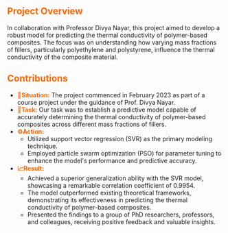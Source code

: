 ## <span style="color:#ff6600">Project Overview</span>
In collaboration with Professor Divya Nayar, this project aimed to develop a robust model for predicting the thermal conductivity of polymer-based composites. The focus was on understanding how varying mass fractions of fillers, particularly polyethylene and polystyrene, influence the thermal conductivity of the composite material.

## <span style="color:#ff6600">Contributions</span>
<ul>
    <li><span style="color:#ff6600"><strong><span class="icon">📅</span>Situation:</strong></span> The project commenced in February 2023 as part of a course project under the guidance of Prof. Divya Nayar.</li>
    <li><span style="color:#ff6600"><strong><span class="icon">🎯</span>Task:</strong></span> Our task was to establish a predictive model capable of accurately determining the thermal conductivity of polymer-based composites across different mass fractions of fillers.</li>
    <li><span style="color:#ff6600"><strong><span class="icon">⚙️</span>Action:</strong></span>
        <ul>
            <li>Utilized support vector regression (SVR) as the primary modeling technique.</li>
            <li>Employed particle swarm optimization (PSO) for parameter tuning to enhance the model's performance and predictive accuracy.</li>
        </ul>
    </li>
    <li><span style="color:#ff6600"><strong><span class="icon">📈</span>Result:</strong></span>
        <ul>
            <li>Achieved a superior generalization ability with the SVR model, showcasing a remarkable correlation coefficient of 0.9954.</li>
            <li>The model outperformed existing theoretical frameworks, demonstrating its effectiveness in predicting the thermal conductivity of polymer-based composites.</li>
            <li>Presented the findings to a group of PhD researchers, professors, and colleagues, receiving positive feedback and valuable insights.</li>
        </ul>
    </li>
</ul>

